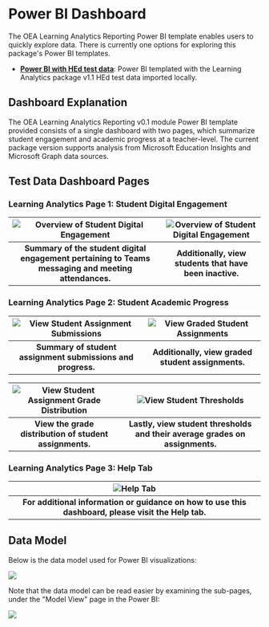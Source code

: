 # Power BI Dashboard

The OEA Learning Analytics Reporting Power BI template enables users to quickly explore data. There is currently one options for exploring this package's Power BI templates.
- **[Power BI with HEd test data](https://github.com/microsoft/OpenEduAnalytics/tree/main/modules/module_catalog/Reporting/Learning_Analytics/powerbi/Learning%20Analytics%20V1.1%20Import.pbix)**: Power BI templated with the Learning Analytics package v1.1 HEd test data imported locally. 

## Dashboard Explanation 

The OEA Learning Analytics Reporting v0.1 module Power BI template provided consists of a single dashboard with two pages, which summarize student engagement and academic progress at a teacher-level. The current package version supports analysis from Microsoft Education Insights and Microsoft Graph data sources.

## Test Data Dashboard Pages
### Learning Analytics Page 1: Student Digital Engagement

| ![Overview of Student Digital Engagement](https://github.com/microsoft/OpenEduAnalytics/blob/main/packages/package_catalog/Learning_Analytics/docs/images/v1/LA_v1_pbi_engage_p2.png "Overview of Student Digital Engagement") | ![Overview of Student Digital Engagement](https://github.com/microsoft/OpenEduAnalytics/blob/main/packages/package_catalog/Learning_Analytics/docs/images/v1/LA_v1_pbi_engage_p1.png "Overview of Student Digital Engagement") |
|:--:|:--:|
| <b> Summary of the student digital engagement pertaining to Teams messaging and meeting attendances. </b>| <b> Additionally, view students that have been inactive. </b>|

### Learning Analytics Page 2: Student Academic Progress

| ![View Student Assignment Submissions](https://github.com/microsoft/OpenEduAnalytics/blob/main/packages/package_catalog/Learning_Analytics/docs/images/v1/LA_v1_pbi_academics_p1.png "Student Assignment Submissions") | ![View Graded Student Assignments](https://github.com/microsoft/OpenEduAnalytics/blob/main/packages/package_catalog/Learning_Analytics/docs/images/v1/LA_v1_pbi_academics_p2.png "Graded Student Assignments") |
|:--:|:--:|
| <b> Summary of student assignment submissions and progress. </b>| <b> Additionally, view graded student assignments. </b>|

| ![View Student Assignment Grade Distribution](https://github.com/microsoft/OpenEduAnalytics/blob/main/packages/package_catalog/Learning_Analytics/docs/images/v1/LA_v1_pbi_academics_p3.png "Student Assignment Grade Distrubution") | ![View Student Thresholds](https://github.com/microsoft/OpenEduAnalytics/blob/main/packages/package_catalog/Learning_Analytics/docs/images/v1/LA_v1_pbi_academics_p4.png "Student Thresholds") |
|:--:|:--:|
| <b> View the grade distribution of student assignments. </b>| <b> Lastly, view student thresholds and their average grades on assignments. </b>|

### Learning Analytics Page 3: Help Tab

| ![Help Tab](https://github.com/microsoft/OpenEduAnalytics/blob/main/packages/package_catalog/Learning_Analytics/docs/images/v1/LA_v1_pbi_help.png "Help Tab") |
|:--:|
| <b> For additional information or guidance on how to use this dashboard, please visit the Help tab. </b>|

## Data Model
Below is the data model used for Power BI visualizations:

![](https://github.com/microsoft/OpenEduAnalytics/blob/main/packages/package_catalog/Learning_Analytics/docs/images/v1/LA_v1_pbi_data_model.png)

Note that the data model can be read easier by examining the sub-pages, under the "Model View" page in the Power BI:

![](https://github.com/cstohlmann/OpenEduAnalytics/blob/main/packages/package_catalog/Learning_Analytics/docs/images/v1/LA_package_v1_pbi_data_model_subpage.png)
